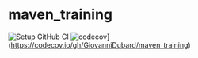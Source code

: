 # maven_training
![Setup GitHub CI](https://github.com/GiovanniDubard/maven_training/actions/workflows/build.yml/badge.svg)
![codecov](https://codecov.io/gh/GiovanniDubard/maven_training/branch/main/graph/badge.svg?token=UJM1DW30W0)](https://codecov.io/gh/GiovanniDubard/maven_training)
